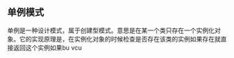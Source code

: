## 单例模式
  单例是一种设计模式，属于创建型模式。意思是在某一个类只存在一个实例化对象。它的实现原理是，在实例化对象的时候检查是否存在该类的实例如果存在就直接返回这个实例如果bu vcu
<!--stackedit_data:
eyJoaXN0b3J5IjpbMjk1ODU1MjY5LDEyNjgzNTU0NTgsNzMwOT
k4MTE2XX0=
-->